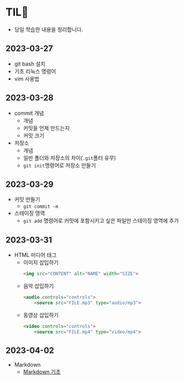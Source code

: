 # TIL🌟
- 당일 학습한 내용을 정리합니다.

## 2023-03-27
- git bash 설치
- 기초 리눅스 명령어
- vim 사용법

## 2023-03-28
- commit 개념
  - 개념
  - 커밋을 언제 만드는지
  - 커밋 크기
- 저장소
  - 개념
  - 일반 폴더와 저장소의 차이(`.git`폴터 유무)
  - `git init`명령어로 저장소 만들기

## 2023-03-29
- 커밋 만들기
  - `git commit -m`
- 스테이징 영역
  - `git add` 명령어로 커밋에 포함시키고 싶은 파일만 스테이징 영역에 추가

## 2023-03-31 
- HTML 미디어 태그 
  - 이미지 삽입하기 
    ```HTML
    <img src="CONTENT" alt="NAME" width="SIZE">
    ```
  - 음악 삽입하기
    ```HTML 
    <audio controls="controls"> 
        <source src="FILE.mp3" type="audio/mp3">
    ```
  - 동영상 삽입하기
    ```HTML
    <video controls="controls">
        <source src="FILE.mp4" type="video/mp4">
    ```
    
## 2023-04-02
* Markdown 
  * [Markdown 기초](https://github.com/Lemienne/TIL/blob/main/documents/Markdown/markdown-basic.md)